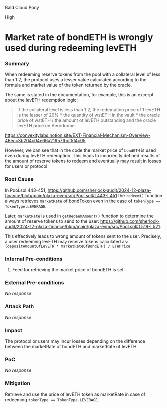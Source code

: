 Bald Cloud Pony

High

# Market rate of bondETH is wrongly used during redeeming levETH

### Summary

When redeeming reserve tokens from the pool with a collateral level of less than 1.2, the protocol uses a lesser value calculated according to the formula and market value of the token returned by the oracle.

The same is stated in the documentation, for example, this is an excerpt about the levETH redemption logic:
>If the collateral level is less than 1.2, the redemption price of 1 levETH is the lesser of 20% * the quantity of wstETH in the vault * the oracle price of wstETH / the amount of levETH outstanding and the oracle levETH price on Aerodrome.

https://convexitylabs.notion.site/EXT-Financial-Mechanism-Overview-46ecc3b204c04e66a21957fbcf5f4c05

However, we can see that in the code the market price of `bondETH` is used even during levETH redemption. This leads to incorrectly defined results of the amount of reserve tokens to redeem and eventually may result in losses for users or protocol

### Root Cause

In Pool.sol:443-451, https://github.com/sherlock-audit/2024-12-plaza-finance/blob/main/plaza-evm/src/Pool.sol#L443-L451 the  `redeem()` function always retrieves `marketRate` of bondToken even in the case of `tokenType == TokenType.LEVERAGE`.

Later, `marketRate` is used in `getRedeemAmount()` function to determine the amount of reserve tokens to send to the user:
https://github.com/sherlock-audit/2024-12-plaza-finance/blob/main/plaza-evm/src/Pool.sol#L519-L521.

This effectively leads to wrong amount of tokens sent to the user. Precisely, a user redeeming levETH may receive tokens calculated as:
`(depositAmountOfLevETH * marketRateOfBondETH) / ETHPrice`

### Internal Pre-conditions

1. Feed for retrieving the market price of bondETH is set

### External Pre-conditions

_No response_

### Attack Path

_No response_

### Impact

The protocol or users may incur losses depending on the difference between the marketRate of bondETH and marketRate of levETH.

### PoC

_No response_

### Mitigation

Retrieve and use the price of levETH token as marketRate in case of redeeming `tokenType == TokenType.LEVERAGE`.